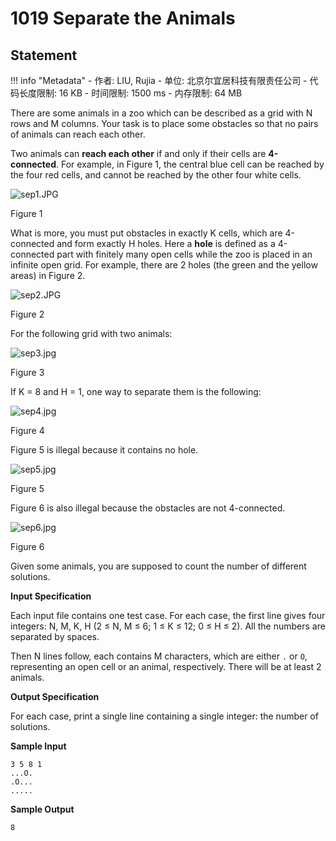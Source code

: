 
# 1019 Separate the Animals

## Statement

!!! info "Metadata"
    - 作者: LIU, Rujia
    - 单位: 北京尔宜居科技有限责任公司
    - 代码长度限制: 16 KB
    - 时间限制: 1500 ms
    - 内存限制: 64 MB

There are some animals in a zoo which can be described as a grid with N rows and M columns. Your task is to place some obstacles so that no pairs of animals can reach each other.

Two animals can **reach each other** if and only if their cells are **4-connected**. For example, in Figure 1, the central blue cell can be reached by the four red cells, and cannot be reached by the other four white cells.


![sep1.JPG](~/0eba9ce1-1391-424e-ab2c-2e67cea8a90c.JPG)

Figure 1

What is more, you must put obstacles in exactly K cells, which are 4-connected and form exactly H holes. Here a **hole** is defined as a 4-connected part with finitely many open cells while the zoo is placed in an infinite open grid. For example, there are 2 holes (the green and the yellow areas) in Figure 2.


![sep2.JPG](~/be0f6b32-a181-4ee7-8410-0899291ce154.JPG)

Figure 2

For the following grid with two animals:


![sep3.jpg](~/5265c6d9-1a9a-4ab1-8eb8-f880f8add579.jpg)

Figure 3

If K = 8 and H = 1, one way to separate them is the following:


![sep4.jpg](~/0c3939f3-ba1e-46cd-a677-a9e122fd7202.jpg)

Figure 4

Figure 5 is illegal because it contains no hole.


![sep5.jpg](~/5dbbae27-6155-480a-a7b9-48007deb653c.jpg)

Figure 5

Figure 6 is also illegal because the obstacles are not 4-connected.


![sep6.jpg](~/927e59e8-4c19-4d77-8bc4-df2486228b50.jpg)

Figure 6

Given some animals, you are supposed to count the number of different solutions.

**Input Specification**

Each input file contains one test case. For each case, the first line gives four integers: N, M, K, H (2 $\le$ N, M $\le$ 6; 1 $\le$ K $\le$ 12; 0 $\le$ H $\le$ 2). All the numbers are separated by spaces.

Then N lines follow, each contains M characters, which are either `.` or `O`, representing an open cell or an animal, respectively. There will be at least 2 animals.

**Output Specification**

For each case, print a single line containing a single integer: the number of solutions.

**Sample Input**
```plaintext
3 5 8 1
...O.
.O...
.....
```

**Sample Output**
```plaintext
8
```

